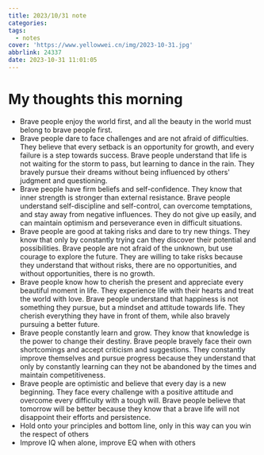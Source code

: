 ```yaml
---
title: 2023/10/31 note
categories:
tags:
  - notes
cover: 'https://www.yellowwei.cn/img/2023-10-31.jpg'
abbrlink: 24337
date: 2023-10-31 11:01:05
---
```


# My thoughts this morning

- Brave people enjoy the world first, and all the beauty in the world must belong to brave people first.
- Brave people dare to face challenges and are not afraid of difficulties. They believe that every setback is an opportunity for growth, and every failure is a step towards success. Brave people understand that life is not waiting for the storm to pass, but learning to dance in the rain. They bravely pursue their dreams without being influenced by others' judgment and questioning.
- Brave people have firm beliefs and self-confidence. They know that inner strength is stronger than external resistance. Brave people understand self-discipline and self-control, can overcome temptations, and stay away from negative influences. They do not give up easily, and can maintain optimism and perseverance even in difficult situations.
- Brave people are good at taking risks and dare to try new things. They know that only by constantly trying can they discover their potential and possibilities. Brave people are not afraid of the unknown, but use courage to explore the future. They are willing to take risks because they understand that without risks, there are no opportunities, and without opportunities, there is no growth.
- Brave people know how to cherish the present and appreciate every beautiful moment in life. They experience life with their hearts and treat the world with love. Brave people understand that happiness is not something they pursue, but a mindset and attitude towards life. They cherish everything they have in front of them, while also bravely pursuing a better future.
- Brave people constantly learn and grow. They know that knowledge is the power to change their destiny. Brave people bravely face their own shortcomings and accept criticism and suggestions. They constantly improve themselves and pursue progress because they understand that only by constantly learning can they not be abandoned by the times and maintain competitiveness.
- Brave people are optimistic and believe that every day is a new beginning. They face every challenge with a positive attitude and overcome every difficulty with a tough will. Brave people believe that tomorrow will be better because they know that a brave life will not disappoint their efforts and persistence.
- Hold onto your principles and bottom line, only in this way can you win the respect of others
- Improve IQ when alone, improve EQ when with others
